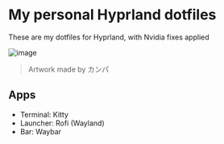 # My personal Hyprland dotfiles
These are my dotfiles for Hyprland, with Nvidia fixes applied

![image](https://github.com/user-attachments/assets/d7f225fb-d262-4939-978d-bd6c98c96543)

> Artwork made by カンパ

## Apps
- Terminal: Kitty
- Launcher: Rofi (Wayland)
- Bar: Waybar
